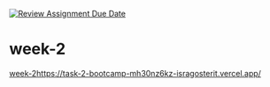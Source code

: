 [![Review Assignment Due Date](https://classroom.github.com/assets/deadline-readme-button-24ddc0f5d75046c5622901739e7c5dd533143b0c8e959d652212380cedb1ea36.svg)](https://classroom.github.com/a/89R_Qkgn)
# week-2
[week-2](https://task-2-bootcamp-mh30nz6kz-isragosterit.vercel.app/)https://task-2-bootcamp-mh30nz6kz-isragosterit.vercel.app/
